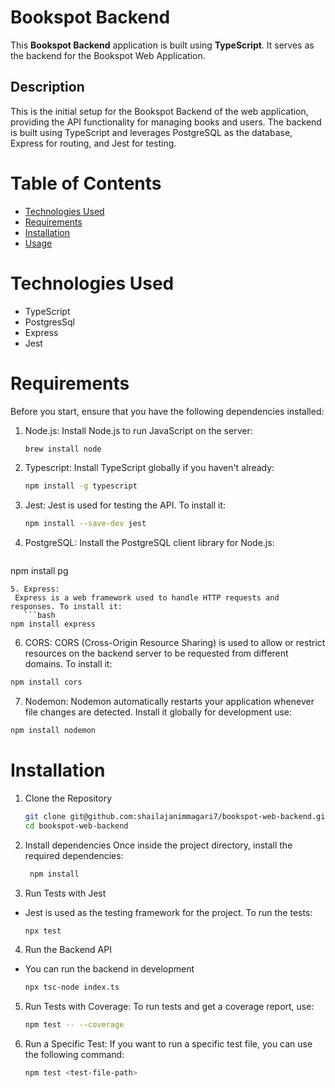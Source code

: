 # Bookspot Backend

This **Bookspot Backend** application is built using **TypeScript**. It serves as the backend for the Bookspot Web Application.

## Description

This is the initial setup for the Bookspot Backend of the web application, providing the API functionality for managing books and users. The backend is built using TypeScript and leverages PostgreSQL as the database, Express for routing, and Jest for testing.

# Table of Contents

- [Technologies Used](#technologies-used)
- [Requirements](#requirements)
- [Installation](#installation)
- [Usage](#usage)

# Technologies Used

- TypeScript
- PostgresSql
- Express
- Jest

# Requirements

Before you start, ensure that you have the following dependencies installed:

1. Node.js:
   Install Node.js to run JavaScript on the server:

   ```bash
   brew install node
   ```

2. Typescript:
   Install TypeScript globally if you haven't already:
   ```bash
   npm install -g typescript
   ```
3. Jest:
   Jest is used for testing the API. To install it:
   ```bash
   npm install --save-dev jest
   ```
4. PostgreSQL:
   Install the PostgreSQL client library for Node.js:
   ```bash
  npm install pg
  ```
5. Express:
   Express is a web framework used to handle HTTP requests and responses. To install it:
     ```bash
  npm install express
  ```
6. CORS:
   CORS (Cross-Origin Resource Sharing) is used to allow or restrict resources on the backend server to be requested from different domains. To install it:
  ```bash
  npm install cors
  ```
7. Nodemon:
   Nodemon automatically restarts your application whenever file changes are detected. Install it globally for development use:
  ```bash
  npm install nodemon
 ```

# Installation

1. Clone the Repository

   ```bash
   git clone git@github.com:shailajanimmagari7/bookspot-web-backend.git
   cd bookspot-web-backend
   ```

2. Install dependencies
   Once inside the project directory, install the required dependencies:
   ```bash
    npm install
   ```
3. Run Tests with Jest

- Jest is used as the testing framework for the project. To run the tests:
  ```bash
  npx test
  ```

4. Run the Backend API

- You can run the backend in development
  ```bash
  npx tsc-node index.ts
  ```

5. Run Tests with Coverage:
   To run tests and get a coverage report, use:
   ```bash
   npm test -- --coverage
   ```
6. Run a Specific Test:
   If you want to run a specific test file, you can use the following command:
   ```bash
   npm test <test-file-path>
   ```
